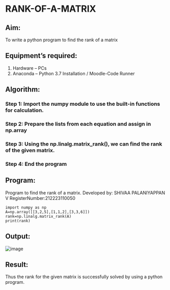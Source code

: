 # RANK-OF-A-MATRIX
## Aim:
To write a python program to find the rank of a matrix
## Equipment’s required:
1. 	Hardware – PCs
2. 	Anaconda – Python 3.7 Installation / Moodle-Code Runner
## Algorithm:
### Step 1: Import the numpy module to use the built-in functions for calculation.
### Step 2: Prepare the lists from each equation and assign in np.array
### Step 3: Using the np.linalg.matrix_rank(), we can find the rank of the given matrix.
### Step 4: End the program
## Program:
Program to find the rank of a matrix.
Developed by: SHIVAA PALANIYAPPAN V
RegisterNumber:212223110050
```
import numpy as np
A=np.array([[3,2,5],[1,1,2],[3,3,6]])
rank=np.linalg.matrix_rank(A)
print(rank)
```
## Output:
![image](https://github.com/shivaa-palaniyappan/RANK-OF-A-MATRIX/assets/146915611/98df1f5d-8bbb-46f4-a7b7-dfe6f514ae73)

## Result:
Thus the rank for the given matrix is successfully solved by  using a python program.

